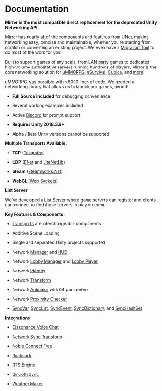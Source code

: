 # Documentation

**Mirror is the most compatible direct replacement for the deprecated Unity Networking API.**

Mirror has nearly all of the components and features from UNet, making networking easy, concise and maintainable, whether you're starting from scratch or converting an existing project. We even have a [Migration Tool](General/Migration) to do most of the work for you!

Built to support games of any scale, from LAN party games to dedicated high-volume authoritative servers running hundreds of players, Mirror is the core networking solution for [uMMORPG](https://assetstore.unity.com/packages/templates/systems/ummorpg-51212), [uSurvival](https://assetstore.unity.com/packages/templates/systems/usurvival-95015), [Cubica](https://www.cubica.net/), and [more](https://vis2k.github.io/Mirror/General/Showcase)!

uMMORPG was possible with \<6000 lines of code. We needed a networking library that allows us to launch our games, period!

-   **Full Source included** for debugging convenience

-   Several working examples included

-   Active [Discord](https://discord.gg/2BvnM4R) for prompt support

-   **Requires Unity 2018.3.6+**

-   Alpha / Beta Unity versions cannot be supported

**Multiple Transports Available:**

-   **TCP** ([Telepathy](Transports/Telepathy))

-   **UDP** ([ENet](Transports/Ignorance) and [LiteNetLib](Transports/LiteNetLib4Mirror))

-   **Steam** ([Steamworks.Net](Transports/Fizzy))

-   **WebGL** ([Web Sockets](Transports/WebSockets))

**List Server**

We've developed a [List Server](https://mirror-networking.com/list-server/) where game servers can register and clients can connect to find those servers to play on them.

**Key Features & Components:**

-   [Transports](Transports) are interchangeable components

-   Additive Scene Loading

-   Single and separated Unity projects supported

-   Network [Manager](Components/NetworkManager) and [HUD](Components/NetworkManagerHUD)

-   Network [Lobby Manager](Components/NetworkLobbyManager) and [Lobby Player](Components/NetworkLobbyPlayer)

-   Network [Identity](Components/NetworkIdentity)

-   Network [Transform](Components/NetworkTransform)

-   Network [Animator](Components/NetworkAnimator) with 64 parameters

-   Network [Proximity Checker](Components/NetworkProximityChecker)

-   [SyncVar](Classes/SyncVars), [SyncList](Classes/SyncLists), [SyncEvent](Classes/SyncEvent), [SyncDictionary](Classes/SyncDictionary), and [SyncHashSet](Classes/SyncHashSet)

**Integrations**

-   [Dissonance Voice Chat](https://assetstore.unity.com/packages/tools/audio/dissonance-voice-chat-70078)

-   [Network Sync Transform](https://github.com/emotitron/NetworkSyncTransform)

-   [Noble Connect Free](https://assetstore.unity.com/packages/tools/network/noble-connect-free-141599)

-   [Rucksack](https://assetstore.unity.com/packages/templates/systems/rucksack-multiplayer-inventory-system-114921)

-   [RTS Engine](https://assetstore.unity.com/packages/templates/packs/rts-engine-79732)

-   [Smooth Sync](https://assetstore.unity.com/packages/tools/network/smooth-sync-96925)

-   [Weather Maker](https://assetstore.unity.com/packages/tools/particles-effects/weather-maker-unity-weather-system-sky-water-volumetric-clouds-a-60955)
